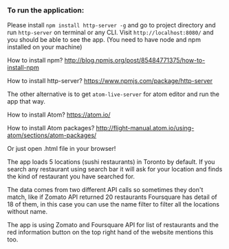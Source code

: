 ### To run the application:

Please install `npm install http-server -g` and go to project directory and run
`http-server` on terminal or any CLI. Visit `http://localhost:8080/` and you should
be able to see the app. (You need to have node and npm installed on your machine)

How to install npm?
http://blog.npmjs.org/post/85484771375/how-to-install-npm

How to install http-server?
https://www.npmjs.com/package/http-server

The other alternative is to get `atom-live-server` for atom editor and run the app
that way.

How to install Atom?
https://atom.io/

How to install Atom packages?
http://flight-manual.atom.io/using-atom/sections/atom-packages/

Or just open .html file in your browser!

The app loads 5 locations (sushi restaurants) in Toronto by default. If you search
any restaurant using search bar it will ask for your location and finds the kind
of restaurant you have searched for.

The data comes from two different API calls so sometimes they don't match, like
if Zomato API returned 20 restaurants Foursquare has detail of 18 of them, in this
case you can use the name filter to filter all the locations without name.

The app is using Zomato and Foursquare API for list of restaurants and the red
information button on the top right hand of the website mentions this too.
